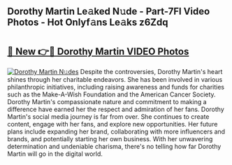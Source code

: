 ## Dorothy Martin Le𝚊ked N𝚞de - Part-7Fl Video Photos - Hot Onlyf𝚊ns Le𝚊ks z6Zdq

# <h2><a href="http://ab41080.deff.icu/?id=Dorothy+Martin">🔗 New 👉🔴 Dorothy Martin VIDEO Photos</a></h2>

[![Dorothy Martin N𝚞des](https://i.imgur.com/rIISA9y.gif)](http://ab41080.deff.icu/?id=Dorothy+Martin)
Despite the controversies, Dorothy Martin's heart shines through her charitable endeavors. She has been involved in various philanthropic initiatives, including raising awareness and funds for charities such as the Make-A-Wish Foundation and the American Cancer Society. Dorothy Martin's compassionate nature and commitment to making a difference have earned her the respect and admiration of her fans. Dorothy Martin's social media journey is far from over. She continues to create content, engage with her fans, and explore new opportunities. Her future plans include expanding her brand, collaborating with more influencers and brands, and potentially starting her own business. With her unwavering determination and undeniable charisma, there's no telling how far Dorothy Martin will go in the digital world.
